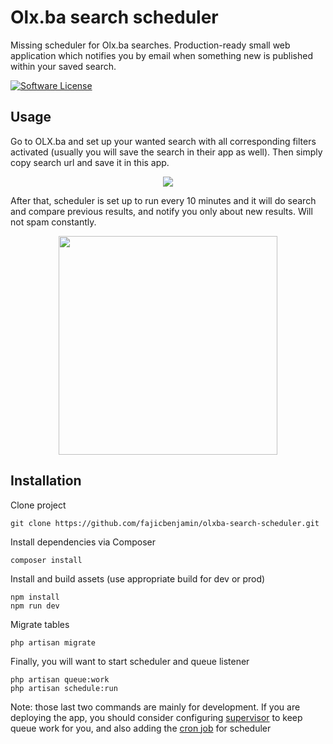 # Olx.ba search scheduler

Missing scheduler for Olx.ba searches. Production-ready small web application which notifies
you by email when something new is published within your saved search.

[![Software License](https://img.shields.io/badge/license-MIT-brightgreen.svg?style=flat-square)](LICENSE)

## Usage
Go to OLX.ba and set up your wanted search with all corresponding filters activated (usually you will 
save the search in their app as well). Then simply copy search url and save it in this app.

<div align="center"><img src="https://i.ibb.co/wS7CFMK/ss.png" /></div>

After that, scheduler is set up to run every 10 minutes and it will do search and compare previous results, 
and notify you only about new results. Will not spam constantly.

<div align="center"><img src="https://i.ibb.co/wsDVFqG/ssmail.png" width="350"/></div>

## Installation

Clone project
```
git clone https://github.com/fajicbenjamin/olxba-search-scheduler.git
```
Install dependencies via Composer
```
composer install
```
Install and build assets (use appropriate build for dev or prod)
```
npm install
npm run dev
```
Migrate tables
```
php artisan migrate
```

Finally, you will want to start scheduler and queue listener
```
php artisan queue:work
php artisan schedule:run
```

Note: those last two commands are mainly for development. If you are deploying the app, you should consider configuring [supervisor](https://laravel.com/docs/8.x/queues#supervisor-configuration) to keep queue work for you, and also adding the [cron job](https://laravel.com/docs/8.x/scheduling#running-the-scheduler) for scheduler
